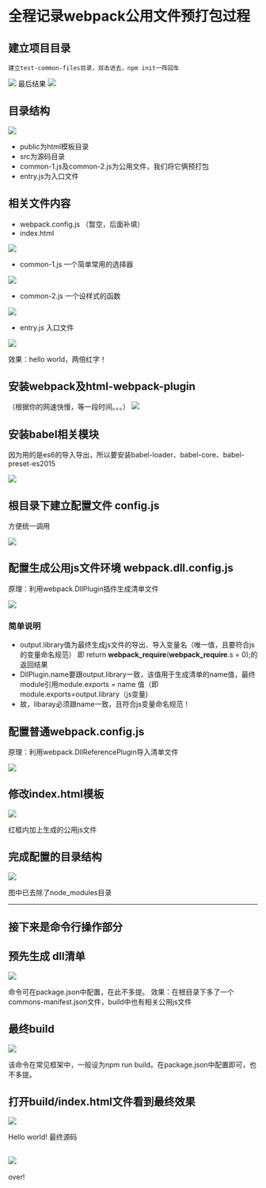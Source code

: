 # 全程记录webpack公用文件预打包过程

## 建立项目目录
    建立test-common-files目录，双击进去，npm init一阵回车
   ![](./blob/master/images/01.gif)
   最后结果
   ![](./blob/master/images/02.jpg)

## 目录结构
  ![](./blob/master/images/03.jpg)

  - public为html模板目录     
  - src为源码目录
  - common-1.js及common-2.js为公用文件，我们将它俩预打包
  - entry.js为入口文件

## 相关文件内容
- webpack.config.js （暂空，后面补填）
- index.html

![](./blob/master/images/04.jpg)

- common-1.js 一个简单常用的选择器

![](./blob/master/images/05.jpg)

- common-2.js 一个设样式的函数

![](./blob/master/images/06.jpg)

- entry.js 入口文件

![](./blob/master/images/07.jpg)

效果：hello world，两倍红字！


## 安装webpack及html-webpack-plugin
（根据你的网速快慢，等一段时间。。。）
![](./blob/master/images/08.jpg)

## 安装babel相关模块
因为用的是es6的导入导出，所以要安装babel-loader、babel-core、babel-preset-es2015

![](./blob/master/images/09.jpg)

## 根目录下建立配置文件 config.js
方便统一调用

![](./blob/master/images/10.jpg)

## 配置生成公用js文件环境 webpack.dll.config.js
原理：利用webpack.DllPlugin插件生成清单文件

![](./blob/master/images/11.jpg)

### 简单说明
   - output.library值为最终生成js文件的导出、导入变量名（唯一值，且要符合js的变量命名规范）
   即 return __webpack_require__(__webpack_require__.s = 0);的返回结果
   - DllPlugin.name要跟output.library一致，该值用于生成清单的name值，最终module引用module.exports = name 值（即module.exports=output.library（js变量)
   - 故，libaray必须跟name一致，且符合js变量命名规范！


## 配置普通webpack.config.js
原理：利用webpack.DllReferencePlugin导入清单文件

![](./blob/master/images/12.jpg)

## 修改index.html模板
![](./blob/master/images/13.jpg)

红框内加上生成的公用js文件

## 完成配置的目录结构
![](./blob/master/images/14.jpg)

图中已去除了node_modules目录

---
## 接下来是命令行操作部分

## 预先生成 dll清单
![](./blob/master/images/15.jpg)

命令可在package.json中配置，在此不多提。
效果：在根目录下多了一个commons-manifest.json文件，build中也有相关公用js文件

## 最终build
![](./blob/master/images/16.jpg)

该命令在常见框架中，一般设为npm run build。在package.json中配置即可，也不多提。

## 打开build/index.html文件看到最终效果

![](./blob/master/images/17.jpg)

Hello world!
最终源码

![](./blob/master/images/18.jpg)
---
over!








      

  
